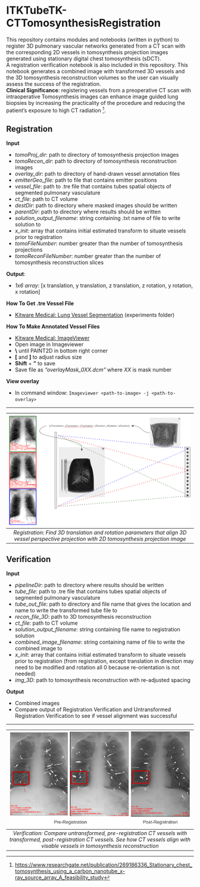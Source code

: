 # ITKTubeTK-CTTomosynthesisRegistration

This repository contains modules and notebooks (written in python) to register 3D pulmonary vascular networks generated from a CT scan with the corresponding 2D vessels in tomosynthesis projection images generated using stationary digital chest tomosynthesis (sDCT).\
A registration verification notebook is also included in this repository.  This notebook generates a combined image with transformed 3D vessels and the 3D tomosynthesis reconstruction volumes so the user can visually assess  the success of the registration.\
**Clinical Significance**: registering vessels from a preoperative CT scan with intraoperative Tomosynthesis images can enhance image guided lung biopsies by increasing the practicality of the procedure and reducing the patient’s exposure to high CT radiation [^1].

## Registration

**Input**
- *tomoProj_dir*: path to directory of tomosynthesis projection images
- *tomoRecon_dir*: path to directory of tomosynthesis reconstruction images
- *overlay_dir*: path to directory of hand-drawn vessel annotation files
- *emitterGeo_file*: path to file that contains emitter positions
- *vessel_file*: path to .tre file that contains tubes spatial objects of segmented pulmonary vasculature
- *ct_file*: path to CT volume
- *destDir*: path to directory where masked images should be written
- *parentDir*: path to directory where results should be written 
- *solution_output_filename*: string containing .txt name of file to write solution to
- *x_init*: array that contains initial estimated transform to situate vessels prior to registration
- *tomoFileNumber*: number greater than the number of tomosynthesis projections
- *tomoReconFileNumber*: number greater than the number of tomosynthesis reconstruction slices

**Output**:
- *1x6 array*: [x translation, y translation, z translation, z rotation, y rotation, x rotation]

**How To Get .tre Vessel File**
- 	[Kitware Medical: Lung Vessel Segmentation](https://www.example.comhttps://github.com/KitwareMedical/ITKTubeTK-CTLungs) (experiments folder)

**How To Make Annotated Vessel Files**
- [Kitware Medical: ImageViewer](https://github.com/KitwareMedical/ImageViewer) 
- Open image in Imageviewer
- **\\** until PAINT2D in bottom right corner
- **\[** and **\]** to adjust radius size
- **Shift** + **”** to save
- Save file as *“overlayMask_0XX.dcm”* where *XX* is mask number

**View overlay**
- In command window: ```Imageviewer <path-to-image> -j <path-to-overlay>```

___
| ![Registration](ReadMeImages/ReadMe1.png)|
|:--:| 
| *Registration: Find 3D translation and rotation parameters that align 3D vessel perspective projection with 2D tomosynthesis projection image* |

## Verification

**Input**
- *pipelineDir*: path to directory where results should be written 
- *tube_file*: path to .tre file that contains tubes spatial objects of segmented pulmonary vasculature
- *tube_out_file*: path to directory and file name that gives the location and name to write the transformed tube file to
- *recon_file_3D*: path to 3D tomosynthesis reconstruction
- *ct_file*: path to CT volume
- *solution_output_filename*: string containing file name to registration solution
- *combined_image_filename*: string containing name of file to write the combined image to
- *x_init*: array that contains initial estimated transform to situate vessels prior to registration (from registration, except translation in direction may need to be modified and rotation all 0 because re-orientation is not needed)
- *img_3D*: path to tomosynthesis reconstruction with re-adjusted spacing

**Output**
- Combined images
- Compare output of Registration Verification and Untransformed Registration Verification to see if vessel alignment was successful

---
| ![Verfication](ReadMeImages/ReadMe2.png)|
|:--:| 
| *Verification: Compare untransformed, pre-registration CT vessels with transformed, post-registration CT vessels. See how CT vessels align with visable vessels in tomosynthesis reconstruction* |

[^1]: https://www.researchgate.net/publication/269186336_Stationary_chest_tomosynthesis_using_a_carbon_nanotube_x-ray_source_array_A_feasibility_study